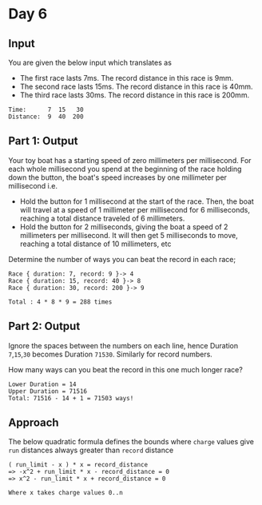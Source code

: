 # Day 6

## Input
You are given the below input which translates as
* The first race lasts 7ms. The record distance in this race is 9mm.
* The second race lasts 15ms. The record distance in this race is 40mm.
* The third race lasts 30ms. The record distance in this race is 200mm.
```
Time:      7  15   30
Distance:  9  40  200
```
## Part 1: Output
Your toy boat has a starting speed of zero millimeters per millisecond. For each whole millisecond you spend at the beginning of the race holding down the button, the boat's speed increases by one millimeter per millisecond i.e.
* Hold the button for 1 millisecond at the start of the race. Then, the boat will travel at a speed of 1 millimeter per millisecond for 6 milliseconds, reaching a total distance traveled of 6 millimeters.
* Hold the button for 2 milliseconds, giving the boat a speed of 2 millimeters per millisecond. It will then get 5 milliseconds to move, reaching a total distance of 10 millimeters, etc


Determine the number of ways you can beat the record in each race;
```
Race { duration: 7, record: 9 }-> 4
Race { duration: 15, record: 40 }-> 8
Race { duration: 30, record: 200 }-> 9

Total : 4 * 8 * 9 = 288 times
```
## Part 2: Output
Ignore the spaces between the numbers on each line, hence Duration `7`,`15`,`30` becomes Duration `71530`. Similarly for record numbers.

How many ways can you beat the record in this one much longer race?
```
Lower Duration = 14
Upper Duration = 71516
Total: 71516 - 14 + 1 = 71503 ways!
```
## Approach
The below quadratic formula defines the bounds where `charge` values give `run` distances always greater than `record` distance
```
( run_limit - x ) * x = record_distance
=> -x^2 + run_limit * x - record_distance = 0
=> x^2 - run_limit * x + record_distance = 0
 
Where x takes charge values 0..n
```


